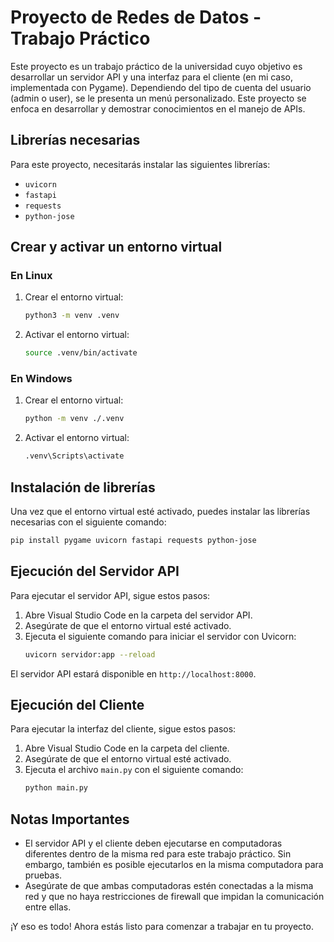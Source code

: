 # Proyecto de Redes de Datos - Trabajo Práctico

Este proyecto es un trabajo práctico de la universidad cuyo objetivo es desarrollar un servidor API y una interfaz para el cliente (en mi caso, implementada con Pygame). Dependiendo del tipo de cuenta del usuario (admin o user), se le presenta un menú personalizado. Este proyecto se enfoca en desarrollar y demostrar conocimientos en el manejo de APIs.

## Librerías necesarias

Para este proyecto, necesitarás instalar las siguientes librerías:

- `uvicorn`
- `fastapi`
- `requests`
- `python-jose`

## Crear y activar un entorno virtual

### En Linux
1. Crear el entorno virtual:
    ```bash
    python3 -m venv .venv
    ```

2. Activar el entorno virtual:
    ```bash
    source .venv/bin/activate
    ```

### En Windows

1. Crear el entorno virtual:
    ```bash
    python -m venv ./.venv
    ```

2. Activar el entorno virtual:
    ```bash
    .venv\Scripts\activate
    ```

## Instalación de librerías

Una vez que el entorno virtual esté activado, puedes instalar las librerías necesarias con el siguiente comando:

```bash
pip install pygame uvicorn fastapi requests python-jose
```
## Ejecución del Servidor API

Para ejecutar el servidor API, sigue estos pasos:

1. Abre Visual Studio Code en la carpeta del servidor API.
2. Asegúrate de que el entorno virtual esté activado.
3. Ejecuta el siguiente comando para iniciar el servidor con Uvicorn:
    ```bash
    uvicorn servidor:app --reload
    ```

El servidor API estará disponible en `http://localhost:8000`.

## Ejecución del Cliente

Para ejecutar la interfaz del cliente, sigue estos pasos:

1. Abre Visual Studio Code en la carpeta del cliente.
2. Asegúrate de que el entorno virtual esté activado.
3. Ejecuta el archivo `main.py` con el siguiente comando:
    ```bash
    python main.py
    ```

## Notas Importantes

- El servidor API y el cliente deben ejecutarse en computadoras diferentes dentro de la misma red para este trabajo práctico. Sin embargo, también es posible ejecutarlos en la misma computadora para pruebas.
- Asegúrate de que ambas computadoras estén conectadas a la misma red y que no haya restricciones de firewall que impidan la comunicación entre ellas.

¡Y eso es todo! Ahora estás listo para comenzar a trabajar en tu proyecto.